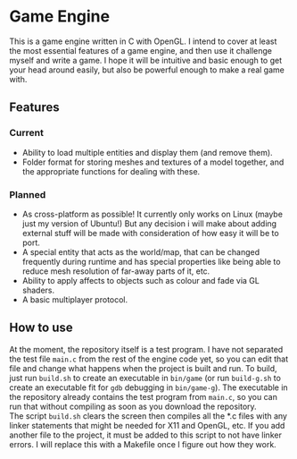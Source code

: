 # Game Engine
This is a game engine written in C with OpenGL. I intend to cover at least the
most essential features of a game engine, and then use it challenge myself and
write a game. I hope it will be intuitive and basic enough to get your head
around easily, but also be powerful enough to make a real game with.

## Features
### Current
- Ability to load multiple entities and display them (and remove them).
- Folder format for storing meshes and textures of a model together, and the
	appropriate functions for dealing with these.

### Planned
- As cross-platform as possible! It currently only works on Linux (maybe just
	my version of Ubuntu!) But any decision i will make about adding
	external stuff will be made with consideration of how easy it will be
	to port.
- A special entity that acts as the world/map, that can be changed frequently
	during runtime and has special properties like being able to reduce
	mesh resolution of far-away parts of it, etc.
- Ability to apply affects to objects such as colour and fade via GL shaders.
- A basic multiplayer protocol.

## How to use
At the moment, the repository itself is a test program. I have not separated
the test file ```main.c``` from the rest of the engine code yet, so you can
edit that file and change what happens when the project is built and run. To
build, just run ```build.sh``` to create an executable in ```bin/game``` (or
run ```build-g.sh``` to create an executable fit for ```gdb``` debugging
in ```bin/game-g```). The executable in the repository already contains the
test program from ```main.c```, so you can run that without compiling as soon
as you download the repository.  
The script ```build.sh``` clears the screen then compiles all the *.c files
with any linker statements that might be needed for X11 and OpenGL, etc. If
you add another file to the project, it must be added to this script to not
have linker errors. I will replace this with a Makefile once I figure out how
they work.
